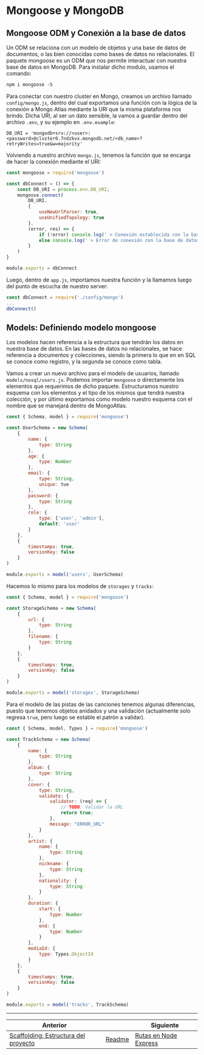 # Mongoose y MongoDB

## Mongoose ODM y Conexión a la base de datos

Un ODM se relaciona con un modelo de objetos y una base de datos de documentos, o las bien conocidas como bases de datos no relacionales. El paquete *mongoose* es un ODM que nos permite interactuar con nuestra base de datos en MongoDB. Para instalar dicho modulo, usamos el comando:

```txt
npm i mongoose -S
```

Para conectar con nuestro cluster en Mongo, creamos un archivo llamado `config/mongo.js`, dentro del cual exportamos una función con la lógica de la conexión a Mongo Atlas mediante la URI que la misma plataforma nos brindo. Dicha URI, al ser un dato sensible, la vamos a guardar dentro del archivo `.env`, y su ejemplo en `.env.example`:

```.env
DB_URI = 'mongodb+srv://<user>:<password>@cluster0.7ndzkvx.mongodb.net/<db_name>?retryWrites=true&w=majority'
```

Volviendo a nuestro archivo `mongo.js`, tenemos la función que se encarga de hacer la conexión mediante el URI:

```js
const mongoose = require('mongoose')

const dbConnect = () => {
    const DB_URI = process.env.DB_URI;
    mongoose.connect(
        DB_URI,
        {
            useNewUrlParser: true,
            useUnifiedTopology: true
        },
        (error, res) => {
            if (!error) console.log(' > Conexión establecida con la base de datos')
            else console.log(' > Error de conexión con la base de datos')
        }
    )
}

module.exports = dbConnect
```

Luego, dentro de `app.js`, importamos nuestra función y la llamamos luego del punto de escucha de nuestro server:

```js
const dbConnect = require('./config/mongo')
...
dbConnect()
```

## Models: Definiendo modelo mongoose

Los modelos hacen referencia a la estructura que tendrán los datos en nuestra base de datos. En las bases de datos no relacionales, se hace referencia a documentos y colecciones, siendo la primera lo que en en SQL se conoce como registro, y la segunda se conoce como tabla.

Vamos a crear un nuevo archivo para el modelo de usuarios, llamado `models/nosql/users.js`. Podemos importar `mongoose` o directamente los elementos que requerimos de dicho paquete. Estructuramos nuestro esquema con los elementos y el tipo de los mismos que tendrá nuestra colección, y por último exportamos como modelo nuestro esquema con el nombre que se manejará dentro de MongoAtlas.

```js
const { Schema, model } = require('mongoose')

const UserSchema = new Schema(
    {
        name: {
            type: String
        }, 
        age: {
            type: Number
        },
        email: {
            type: String,
            unique: tue
        },
        password: {
            type: String
        },
        role: {
            type: ['user', 'admin'],
            default: 'user'
        }
    },
    {
        timestamps: true,
        versionKey: false
    }
)

module.exports = model('users', UserSchema)
```

Hacemos lo mismo para los modelos de `storages` y `tracks`:

```js
const { Schema, model } = require('mongoose')

const StorageSchema = new Schema(
    {
        url: {
            type: String
        },
        filename: {
            type: String
        }
    },
    {
        timestamps: true,
        versionKey: false
    }
)

module.exports = model('storages', StorageSchema)
```

Para el modelo de las pistas de las canciones tenemos algunas diferencias, puesto que tenemos objetos anidados y una validación (actualmente solo regresa `true`, pero luego se estable el patrón a validar).

```js
const { Schema, model, Types } = require('mongoose')

const TrackSchema = new Schema(
    {
        name: { 
            type: String 
        },
        album: { 
            type: String 
        },
        cover: {
            type: String,
            validate: {
                validator: (req) => {
                    // TODO: Validar la URL
                    return true;
                },
                message: "ERROR_URL"
            }
        },
        artist: {
            name: { 
                type: String 
            },
            nickname: { 
                type: String 
            },
            nationality: { 
                type: String 
            }
        },
        duration: {
            start: { 
                type: Number 
            },
            end: { 
                type: Number 
            }
        },
        mediaId: { 
            type: Types.ObjectId 
        }
    },
    {
        timestamps: true,
        versionKey: false
    }
)

module.exports = model('tracks', TrackSchema)
```

___
| Anterior |    | Siguiente                            |
| -------  | -- | ------------------------------------ |
| [Scaffolding: Estructura del proyecto](02_Scaffold.md) | [Readme](../README.md) | [Rutas en Node Express](04_Rutas.md) |
